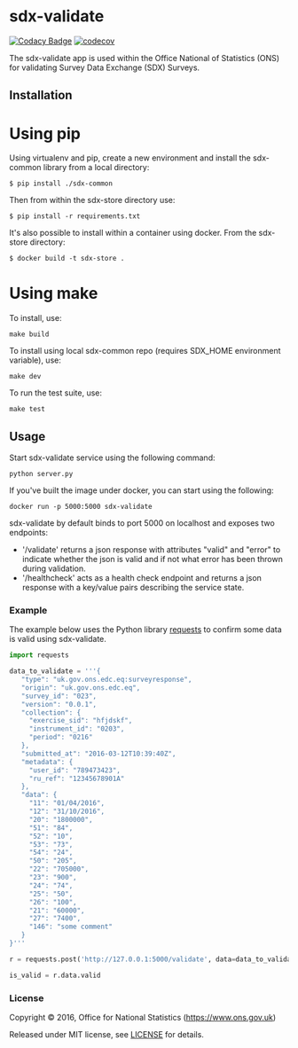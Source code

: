 # sdx-validate

[![Codacy Badge](https://api.codacy.com/project/badge/Grade/f56f5893f92e4d608d6289f06d8f96fd)](https://www.codacy.com/app/ons-sdc/sdx-validate?utm_source=github.com&amp;utm_medium=referral&amp;utm_content=ONSdigital/sdx-validate&amp;utm_campaign=Badge_Grade) [![codecov](https://codecov.io/gh/ONSdigital/sdx-validate/branch/master/graph/badge.svg)](https://codecov.io/gh/ONSdigital/sdx-validate)

The sdx-validate app is used within the Office National of Statistics (ONS) for validating Survey Data Exchange (SDX) Surveys.

## Installation

# Using pip

Using virtualenv and pip, create a new environment and install the sdx-common library from a local directory:

    $ pip install ./sdx-common

Then from within the sdx-store directory use:

    $ pip install -r requirements.txt

It's also possible to install within a container using docker. From the sdx-store directory:

    $ docker build -t sdx-store .

# Using make

To install, use:

```
make build
```

To install using local sdx-common repo (requires SDX_HOME environment variable), use:

```
make dev
```

To run the test suite, use:

```
make test
```

## Usage

Start sdx-validate service using the following command:

    python server.py

If you've built the image under docker, you can start using the following:

    docker run -p 5000:5000 sdx-validate

sdx-validate by default binds to port 5000 on localhost and exposes two endpoints:
- '/validate' returns a json response with attributes "valid" and "error" to indicate whether the json is valid and if not what error has been thrown during validation.
- '/healthcheck' acts as a health check endpoint and returns a json response with a key/value pairs describing the service state.

### Example

The example below uses the Python library [requests](https://github.com/kennethreitz/requests) to confirm some data is valid using sdx-validate.

```python
import requests

data_to_validate = '''{
   "type": "uk.gov.ons.edc.eq:surveyresponse",
   "origin": "uk.gov.ons.edc.eq",
   "survey_id": "023",
   "version": "0.0.1",
   "collection": {
     "exercise_sid": "hfjdskf",
     "instrument_id": "0203",
     "period": "0216"
   },
   "submitted_at": "2016-03-12T10:39:40Z",
   "metadata": {
     "user_id": "789473423",
     "ru_ref": "12345678901A"
   },
   "data": {
     "11": "01/04/2016",
     "12": "31/10/2016",
     "20": "1800000",
     "51": "84",
     "52": "10",
     "53": "73",
     "54": "24",
     "50": "205",
     "22": "705000",
     "23": "900",
     "24": "74",
     "25": "50",
     "26": "100",
     "21": "60000",
     "27": "7400",
     "146": "some comment"
   }
}'''

r = requests.post('http://127.0.0.1:5000/validate', data=data_to_validate)

is_valid = r.data.valid
```

### License

Copyright © 2016, Office for National Statistics (https://www.ons.gov.uk)

Released under MIT license, see [LICENSE](LICENSE) for details.

